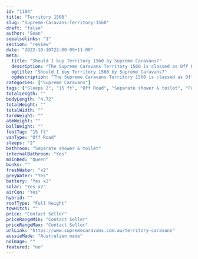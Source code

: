 ```yaml
---
id: "1194"
title: "Territory 1560"
slug: "Supreme-Caravans-Territory-1560"
draft: "false"
author: "Sean"
seealsolinks: "1"
section: "review"
date: "2022-10-10T22:00:09+11:00"
meta:
  title: "Should I buy Territory 1560 by Supreme Caravans?"
  description: "The Supreme Caravans Territory 1560 is classed as Off Road, and sleeps 2 people. It is Australian made and comes in at 15 ft. It generally has Separate shower & toilet."
  ogtitle: "Should I buy Territory 1560 by Supreme Caravans?"
  ogdescription: "The Supreme Caravans Territory 1560 is classed as Off Road, and sleeps 2 people. It is Australian made and comes in at 15 ft. It generally has Separate shower & toilet."
categories: ["Supreme Caravans"]
tags: ["Sleeps 2", "15 ft", "Off Road", "Separate shower & toilet", "Full height", "Price Unknown", "Australian made"]
totalLength: ""
bodyLength: "4.72"
totalHeight: ""
totalWidth: ""
tareWeight: ""
atmWeight: ""
ballWeight: ""
footTag: "15 ft"
vanType: "Off Road"
sleeps: "2"
bathroom: "Separate shower & toilet"
internalBathroom: "Yes"
mainBed: "Queen"
bunks: ""
freshWater: "x2"
greyWater: "Yes"
battery: "Yes x2"
solar: "Yes x2"
airCon: "Yes"
hybrid: ""
roofType: "Full height"
towHitch: ""
price: "Contact Seller"
priceRangeMin: "Contact Seller"
priceRangeMax: "Contact Seller"
urlLink: "https://www.supremecaravans.com.au/territory-caravans"
aussieMade: "Australian made"
noImage: ""
featured: "no"
---
```

